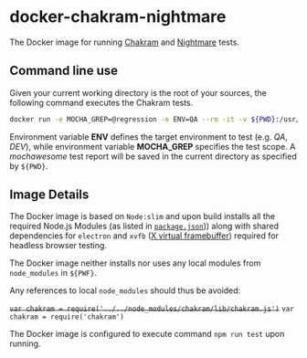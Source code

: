 # docker-chakram-nightmare

The Docker image for running [Chakram](https://github.com/CKOTech/checkout-chakram) and [Nightmare](https://github.com/segmentio/nightmare) tests.

## Command line use

Given your current working directory is the root of your sources, the following command executes the Chakram tests.

```bash
docker run -e MOCHA_GREP=@regression -e ENV=QA --rm -it -v ${PWD}:/usr/src/app vladimiraleksandrovcko/docker-chakram-nightmare
```

Environment variable **ENV** defines the target environment to test (e.g. _QA_, _DEV_), while environment variable **MOCHA_GREP** specifies the test scope. A _mochawesome_ test report will be saved in the current directory as specified by `${PWD}`.



## Image Details

The Docker image is based on `Node:slim` and upon build installs all the required Node.js Modules (as listed in [`package.json`](package.json))) along with shared dependencies for `electron` and `xvfb` ([X virtual framebuffer](https://en.wikipedia.org/wiki/Xvfb)) required for headless browser testing.

The Docker image neither installs nor uses any local modules from `node_modules` in `${PWF}`.

Any references to local `node_modules` should thus be avoided:

~~`var chakram = require('../../node_modules/chakram/lib/chakram.js')`~~
 `var chakram = require('chakram')`

 The Docker image is configured to execute command `npm run test` upon running.
